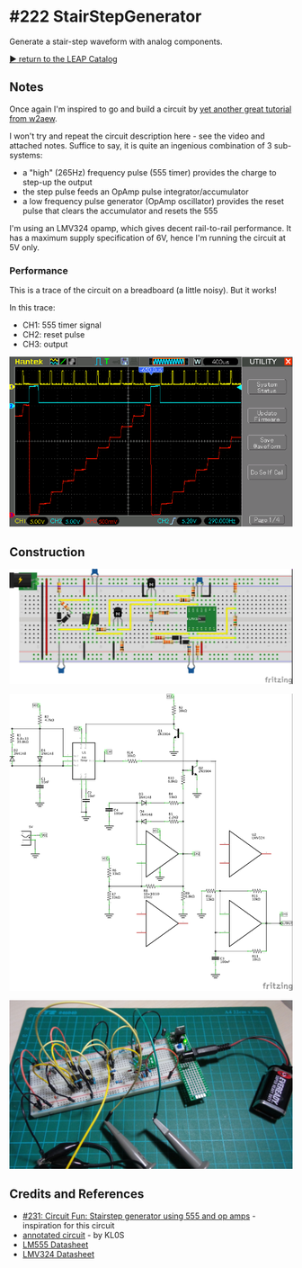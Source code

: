 # #222 StairStepGenerator

Generate a stair-step waveform with analog components.


[:arrow_forward: return to the LEAP Catalog](http://leap.tardate.com)

## Notes

Once again I'm inspired to go and build a circuit by  [yet another great tutorial from w2aew](https://youtu.be/Kqb5zcrgv7s?list=PL4ZSD4omd_Aw-ozOphzFCkhWMtBdyEIrP).

I won't try and repeat the circuit description here - see the video and attached notes.
Suffice to say, it is quite an ingenious combination of 3 sub-systems:

* a "high" (265Hz) frequency pulse (555 timer) provides the charge to step-up the output
* the step pulse feeds an OpAmp pulse integrator/accumulator
* a low frequency pulse generator (OpAmp oscillator) provides the reset pulse that clears the accumulator and resets the 555

I'm using an LMV324 opamp, which gives decent rail-to-rail performance. It has a maximum supply specification of 6V,
hence I'm running the circuit at 5V only.

### Performance

This is a trace of the circuit on a breadboard (a little noisy). But it works!

In this trace:
* CH1: 555 timer signal
* CH2: reset pulse
* CH3: output

![scope](./assets/scope.gif?raw=true)

## Construction

![Breadboard](./assets/StairStepGenerator_bb.jpg?raw=true)

![The Schematic](./assets/StairStepGenerator_schematic.jpg?raw=true)

![The Build](./assets/StairStepGenerator_build.jpg?raw=true)

## Credits and References
* [#231: Circuit Fun: Stairstep generator using 555 and op amps](https://youtu.be/Kqb5zcrgv7s?list=PL4ZSD4omd_Aw-ozOphzFCkhWMtBdyEIrP) - inspiration for this circuit
* [annotated circuit](http://www.qsl.net/w2aew//youtube/231-KL0S_Notes.pdf) - by KL0S
* [LM555 Datasheet](http://www.futurlec.com/Linear/LM555CN.shtml)
* [LMV324 Datasheet](https://www.fairchildsemi.com/datasheets/LM/LMV324.pdf)

